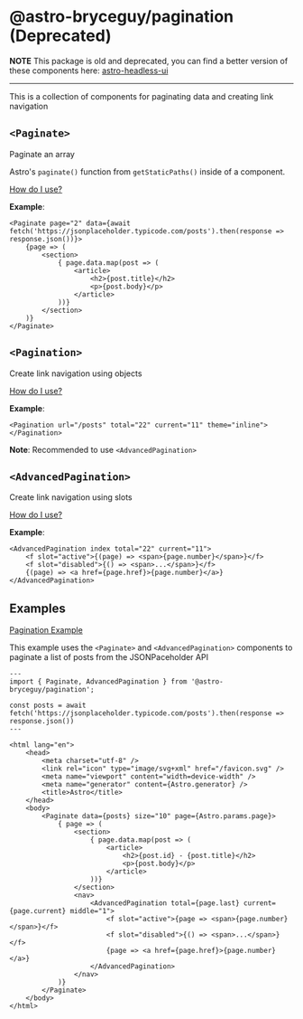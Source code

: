 # @astro-bryceguy/pagination (Deprecated)

**NOTE** This package is old and deprecated, you can find a better version of these components here: [astro-headless-ui](https://github.com/BryceRussell/astro-headless-ui)

---

This is a collection of components for paginating data and creating link navigation

## `<Paginate>`

Paginate an array

Astro's `paginate()` function from `getStaticPaths()` inside of a component. 

[How do I use?](Paginate.md)

**Example**:

```tsx
<Paginate page="2" data={await fetch('https://jsonplaceholder.typicode.com/posts').then(response => response.json())}>
    {page => (
        <section>
            { page.data.map(post => (
                <article>
                    <h2>{post.title}</h2>
                    <p>{post.body}</p>
                </article>
            ))}
        </section>
    )}
</Paginate>
```

## `<Pagination>`

Create link navigation using objects

[How do I use?](Pagination.md)

**Example**:

```
<Pagination url="/posts" total="22" current="11" theme="inline"></Pagination>
```

**Note**: Recommended to use `<AdvancedPagination>`

## `<AdvancedPagination>`

Create link navigation using slots

[How do I use?](AdvancedPagination.md)

**Example**:

```tsx
<AdvancedPagination index total="22" current="11">
    <f slot="active">{(page) => <span>{page.number}</span>}</f>
    <f slot="disabled">{() => <span>...</span>}</f>
    {(page) => <a href={page.href}>{page.number}</a>}
</AdvancedPagination>
```

## Examples

[Pagination Example](https://github.com/BryceRussell/pagination-example)

This example uses the `<Paginate>` and `<AdvancedPagination>` components to paginate a list of posts from the JSONPaceholder API

```tsx
---
import { Paginate, AdvancedPagination } from '@astro-bryceguy/pagination';

const posts = await fetch('https://jsonplaceholder.typicode.com/posts').then(response => response.json())
---

<html lang="en">
    <head>
        <meta charset="utf-8" />
        <link rel="icon" type="image/svg+xml" href="/favicon.svg" />
        <meta name="viewport" content="width=device-width" />
        <meta name="generator" content={Astro.generator} />
        <title>Astro</title>
    </head>
    <body>
        <Paginate data={posts} size="10" page={Astro.params.page}>
            { page => (
                <section>
                    { page.data.map(post => (
                        <article>
                            <h2>{post.id} - {post.title}</h2>
                            <p>{post.body}</p>
                        </article>
                    ))}
                </section>
                <nav>
                    <AdvancedPagination total={page.last} current={page.current} middle="1">
                        <f slot="active">{page => <span>{page.number}</span>}</f>
                        <f slot="disabled">{() => <span>...</span>}</f>
                        {page => <a href={page.href}>{page.number}</a>}
                    </AdvancedPagination>
                </nav>
            )}
        </Paginate>
    </body>
</html>
```
